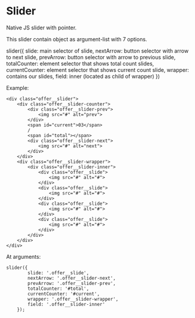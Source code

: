 # Slider
Native JS slider with pointer.

This slider contain object as argument-list with 7 options.

slider({
    slide: main selector of slide,
    nextArrow: button selector with arrow to next slide,
    prevArrow: button selector with arrow to previous slide,
    totalCounter: element selector that shows total count slides,
    currentCounter: element selector that shows current count slide,
    wrapper: contains our slides,
    field: inner (located as child of wrapper)
})

Example: 
```
<div class="offer__slider">
    <div class="offer__slider-counter">
        <div class="offer__slider-prev">
            <img src="#" alt="prev">
        </div>
        <span id="current">03</span>
        /
        <span id="total"></span>
        <div class="offer__slider-next">
            <img src="#" alt="next">
        </div>
    </div>
    <div class="offer__slider-wrapper">
        <div class="offer__slider-inner">
            <div class="offer__slide">
                <img src="#" alt="#">
            </div>
            <div class="offer__slide">
                <img src="#" alt="#">
            </div>
            <div class="offer__slide">
                <img src="#" alt="#">
            </div>
            <div class="offer__slide">
                <img src="#" alt="#">
            </div>
        </div>
    </div>
</div>
```
At arguments: 
```
slider({
        slide: '.offer__slide',
        nextArrow: '.offer__slider-next',
        prevArrow: '.offer__slider-prev',
        totalCounter: '#total',
        currentCounter: '#current',
        wrapper: '.offer__slider-wrapper',
        field: '.offer__slider-inner'
    });
```
